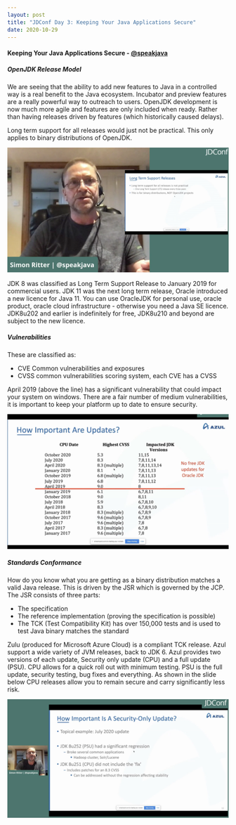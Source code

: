 ```yaml
---
layout: post
title: "JDConf Day 3: Keeping Your Java Applications Secure"
date: 2020-10-29
---
```


#### Keeping Your Java Applications Secure - [@speakjava](https://twitter.com/speakjava)

##### OpenJDK Release Model

We are seeing that the ability to add new features to Java in a controlled way is a real benefit to the Java ecosystem.
Incubator and preview features are a really powerful way to outreach to users.
OpenJDK development is now much more agile and features are only included when ready. 
Rather than having releases driven by features (which historically caused delays).

Long term support for all releases would just not be practical. 
This only applies to binary distributions of OpenJDK. 

![Speak Java](/assets/images/blog/jdconf/speakjava.png)

JDK 8 was classified as Long Term Support Release to January 2019 for commercial users.
JDK 11 was the next long term release, Oracle introduced a new licence for Java 11.
You can use OracleJDK for personal use, oracle product, oracle cloud infrastructure - otherwise you need a Java SE licence. 
JDK8u202 and earlier is indefinitely for free, JDK8u210 and beyond are subject to the new licence.

##### Vulnerabilities 

These are classified as:

* CVE Common vulnerabilities and exposures
* CVSS common vulnerabilities scoring system, each CVE has a CVSS

April 2019 (above the line) has a significant vulnerability that could impact your system on windows. 
There are a fair number of medium vulnerabilities, it is important to keep your platform up to date to ensure security.  

![How Important are Updates](/assets/images/blog/jdconf/java-updates.png)

##### Standards Conformance 

How do you know what you are getting as a binary distribution matches a valid Java release. 
This is driven by the JSR which is governed by the JCP. 
The JSR consists of three parts:
* The specification
* The reference implementation (proving the specification is possible)
* The TCK (Test Compatibility Kit) has over 150,000 tests and is used to test Java binary matches the standard

Zulu (produced for Microsoft Azure Cloud) is a compliant TCK release. 
Azul support a wide variety of JVM releases, back to JDK 6. 
Azul provides two versions of each update, Security only update (CPU) and a full update (PSU).
CPU allows for a quick roll out with minimum testing.
PSU is the full update, security testing, bug fixes and everything. 
As shown in the slide below CPU releases allow you to remain secure and carry significantly less risk. 

![Security Updates Carry Less Risk](/assets/images/blog/jdconf/cpu-vs-psu.png)